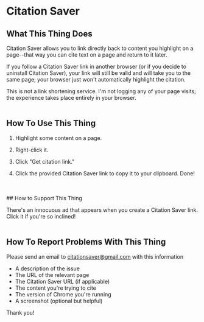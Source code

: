 # Citation Saver

## What This Thing Does

Citation Saver allows you to link directly back to content you highlight on a page--that way you can cite text on a page and return to it later.

If you follow a Citation Saver link in another browser (or if you decide to uninstall Citation Saver), your link will still be valid and will take you to the same page; your browser just won't automatically highlight the citation.

This is not a link shortening service. I'm not logging any of your page visits; the experience takes place entirely in your browser.
<br>
<br>

## How To Use This Thing

1. Highlight some content on a page.

2. Right-click it.

3. Click "Get citation link."

4. Click the provided Citation Saver link to copy it to your clipboard. Done!
<br>
<br>
## How to Support This Thing

There's an innocuous ad that appears when you create a Citation Saver link. Click it if you're so inclined!
<br>
<br>

## How To Report Problems With This Thing

Please send an email to citationsaver@gmail.com with this information
- A description of the issue
- The URL of the relevant page
- The Citation Saver URL (if applicable)
- The content you're trying to cite
- The version of Chrome you're running
- A screenshot (optional but helpful)

Thank you!